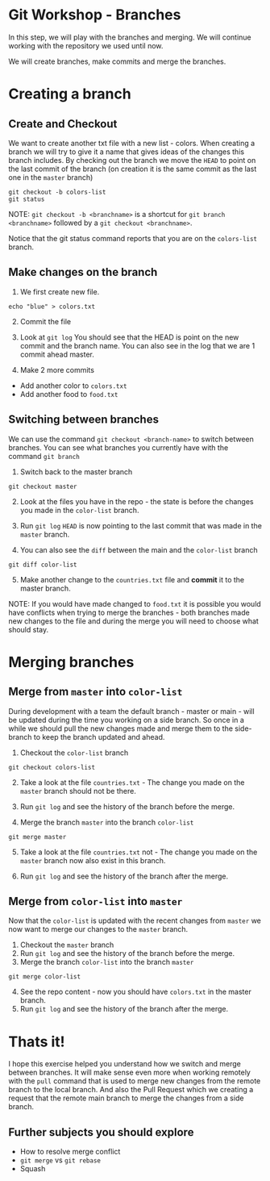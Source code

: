 Git Workshop - Branches
=========================

In this step, we will play with the branches and merging. We will continue working with the repository we used until now.

We will create branches, make commits and merge the branches.

# Creating a branch

## Create and Checkout 
We want to create another txt file with a new list - colors. When creating a branch we will try to give it a name that gives ideas of the changes this branch includes.
By checking out the branch we move the `HEAD` to point on the last commit of the branch (on creation it is the same commit as the last one in the `master` branch)

```
git checkout -b colors-list
git status
```

NOTE: `git checkout -b <branchname>` is a shortcut for `git branch <branchname>` followed by a `git checkout <branchname>`.

Notice that the git status command reports that you are on the `colors-list` branch.

## Make changes on the branch
1. We first create new file. 

```
echo "blue" > colors.txt
```

2. Commit the file

3. Look at `git log`
You should see that the HEAD is point on the new commit and the branch name.
You can also see in the log that we are 1 commit ahead master.

4. Make 2 more commits
- Add another color to `colors.txt` 
- Add another food to `food.txt`

## Switching between branches

We can use the command `git checkout <branch-name>` to switch between branches.
You can see what branches you currently have with the command `git branch`

1. Switch back to the master branch

```
git checkout master
```

2. Look at the files you have in the repo - the state is before the changes you made in the `color-list` branch.

3. Run `git log` 
`HEAD` is now pointing to the last commit that was made in the `master` branch. 

4. You can also see the `diff` between the main and the `color-list` branch

```
git diff color-list
```

5. Make another change to the `countries.txt` file and **commit** it to the master branch.

NOTE: If you would have made changed to `food.txt` it is possible you would have conflicts when trying to merge the branches - both branches made new changes to the file and during the merge you will need to choose what should stay. 

# Merging branches

## Merge from `master` into `color-list`
During development with a team the default branch - master or main - will be updated during the time you working on a side branch.
So once in a while we should pull the new changes made and merge them to the side-branch to keep the branch updated and ahead.

1. Checkout the `color-list` branch

```
git checkout colors-list
```
2. Take a look at the file `countries.txt` - The change you made on the `master` branch should not be there.

3. Run `git log` and see the history of the branch before the merge.

4. Merge the branch `master` into the branch `color-list`

```
git merge master
```

5. Take a look at the file `countries.txt` not - The change you made on the `master` branch now also exist in this branch.

6. Run `git log` and see the history of the branch after the merge.

## Merge from `color-list` into `master`

Now that the `color-list` is updated with the recent changes from `master` we now want to merge our changes to the `master` branch.

1. Checkout the `master` branch
2. Run `git log` and see the history of the branch before the merge.
3. Merge the branch `color-list` into the branch `master`

```
git merge color-list
```
4. See the repo content - now you should have `colors.txt` in the master branch.
5.  Run `git log` and see the history of the branch after the merge.


# Thats it!

I hope this exercise helped you understand how we switch and merge between branches.
It will make sense even more when working remotely with the `pull` command that is used to merge new changes from the remote branch to the local branch.
And also the Pull Request which we creating a request that the remote main branch to merge the changes from a side branch.

## Further subjects you should explore
- How to resolve merge conflict
- `git merge` vs `git rebase`
- Squash
